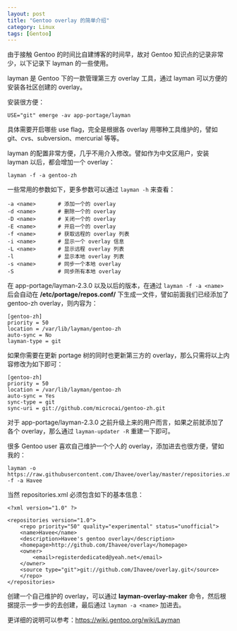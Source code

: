 ```yaml
---
layout: post
title: "Gentoo overlay 的简单介绍"
category: Linux
tags: [Gentoo]
---
```


由于接触 Gentoo 的时间比自建博客的时间早，故对 Gentoo 知识点的记录非常少，以下记录下 layman 的一些使用。

layman 是 Gentoo 下的一款管理第三方 overlay 工具，通过 layman 可以方便的安装各社区创建的 overlay。

安装很方便：

    USE="git" emerge -av app-portage/layman

具体需要开启哪些 use flag，完全是根据各 overlay 用哪种工具维护的，譬如 git、cvs、subversion、mercurial 等等。 

<!-- more -->
layman 的配置非常方便，几乎不用介入修改。譬如作为中文区用户，安装 layman 以后，都会增加一个 overlay：

	layman -f -a gentoo-zh

一些常用的参数如下，更多参数可以通过 `layman -h` 来查看：

```
-a <name>       # 添加一个的 overlay
-d <name>       # 删除一个的 overlay
-D <name>       # 关闭一个的 overlay
-E <name>       # 开启一个的 overlay
-f <name>       # 获取远程的 overlay 列表
-i <name>       # 显示一个 overlay 信息
-L <name>       # 显示远程 overlay 列表
-l              # 显示本地 overlay 列表
-s <name>       # 同步一个本地 overlay
-S              # 同步所有本地 overlay
```

在 app-portage/layman-2.3.0 以及以后的版本，在通过 `layman -f -a <name>` 后会自动在 **/etc/portage/repos.conf/** 下生成一文件，譬如前面我们已经添加了 gentoo-zh overlay，则内容为：

```
[gentoo-zh]
priority = 50
location = /var/lib/layman/gentoo-zh
auto-sync = No
layman-type = git
```

如果你需要在更新 portage 树的同时也更新第三方的 overlay，那么只需将以上内容修改为如下即可：

```
[gentoo-zh]
priority = 50
location = /var/lib/layman/gentoo-zh
auto-sync = Yes
sync-type = git
sync-uri = git://github.com/microcai/gentoo-zh.git
```

对于 app-portage/layman-2.3.0 之前升级上来的用户而言，如果之前就添加了各个 overlay，那么通过 `layman-updater -R` 重建一下即可。

很多 Gentoo user 喜欢自己维护一个个人的 overlay，添加进去也很方便，譬如我的：

    layman -o https://raw.githubusercontent.com/Ihavee/overlay/master/repositories.xml -f -a Havee

当然 repositories.xml 必须包含如下的基本信息：

```
<?xml version="1.0" ?>

<repositories version="1.0">
    <repo priority="50" quality="experimental" status="unofficial">
	<name>Havee</name>
	<description>Havee's gentoo overlay</description>
	<homepage>http://github.com/Ihavee/overlay</homepage>
	<owner>
	    <email>registerdedicated@yeah.net</email>
	</owner>
	<source type="git">git://github.com/Ihavee/overlay.git</source>
    </repo>
</repositories>
```

创建一个自己维护的 overlay，可以通过 **layman-overlay-maker** 命令，然后根据提示一步一步的去创建，最后通过 `layman -a <name>` 加进去。

更详细的说明可以参考：<https://wiki.gentoo.org/wiki/Layman>
